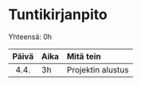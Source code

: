 # Tuntikirjanpito

Yhteensä: 0h

| Päivä | Aika | Mitä tein |
| :----:|:-----| :-----|
| 4.4. | 3h    | Projektin alustus |